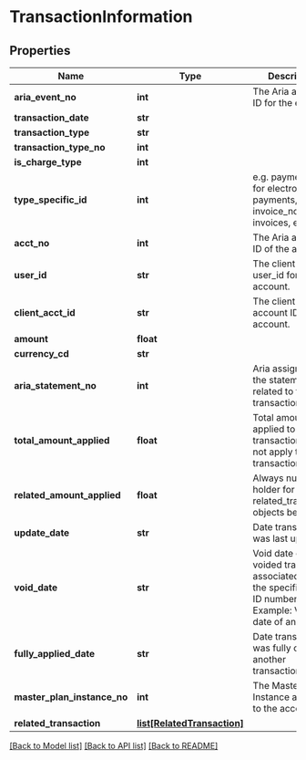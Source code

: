 # TransactionInformation

## Properties
Name | Type | Description | Notes
------------ | ------------- | ------------- | -------------
**aria_event_no** | **int** | The Aria assigned ID for the event. | 
**transaction_date** | **str** |  | 
**transaction_type** | **str** |  | [optional] 
**transaction_type_no** | **int** |  | 
**is_charge_type** | **int** |  | [optional] 
**type_specific_id** | **int** | e.g. payment_id for electronic payments, invoice_no for invoices, etc  | [optional] 
**acct_no** | **int** | The Aria assigned ID of the account. | 
**user_id** | **str** | The client defined user_id for the account. | [optional] 
**client_acct_id** | **str** | The client defined account ID for the account. | [optional] 
**amount** | **float** |  | [optional] 
**currency_cd** | **str** |  | [optional] 
**aria_statement_no** | **int** | Aria assigned ID of the statement related to this transaction | [optional] 
**total_amount_applied** | **float** | Total amount applied to any transactions. Does not apply to all transaction types.  | [optional] 
**related_amount_applied** | **float** | Always null. Place holder for related_transaction objects below. | [optional] 
**update_date** | **str** | Date transaction was last updated. | [optional] 
**void_date** | **str** | Void date of any voided transaction associated with the specified event ID number. Example: Void date of an invoice.  | [optional] 
**fully_applied_date** | **str** | Date transaction was fully offset by another transaction | [optional] 
**master_plan_instance_no** | **int** | The Master Plan Instance assigned to the account | [optional] 
**related_transaction** | [**list[RelatedTransaction]**](RelatedTransaction.md) |  | [optional] 

[[Back to Model list]](../README.md#documentation-for-models) [[Back to API list]](../README.md#documentation-for-api-endpoints) [[Back to README]](../README.md)


